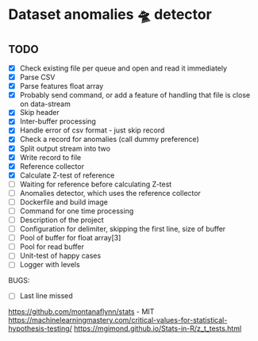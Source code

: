 # Dataset anomalies :flying_saucer: detector

## TODO

* [X] Check existing file per queue and open and read it immediately
* [X] Parse CSV 
* [X] Parse features float array
* [X] Probably send command, or add a feature of handling that file is close on data-stream
* [X] Skip header
* [X] Inter-buffer processing
* [X] Handle error of csv format - just skip record
* [X] Check a record for anomalies (call dummy preference)
* [X] Split output stream into two
* [X] Write record to file
* [X] Reference collector
* [X] Calculate Z-test of reference
* [ ] Waiting for reference before calculating Z-test
* [ ] Anomalies detector, which uses the reference collector 
* [ ] Dockerfile and build image
* [ ] Command for one time processing
* [ ] Description of the project
* [ ] Configuration for delimiter, skipping the first line, size of buffer
* [ ] Pool of buffer for float array[3]
* [ ] Pool for read buffer
* [ ] Unit-test of happy cases
* [ ] Logger with levels

BUGS:
* [ ] Last line missed 

  
https://github.com/montanaflynn/stats - MIT
https://machinelearningmastery.com/critical-values-for-statistical-hypothesis-testing/
https://mgimond.github.io/Stats-in-R/z_t_tests.html